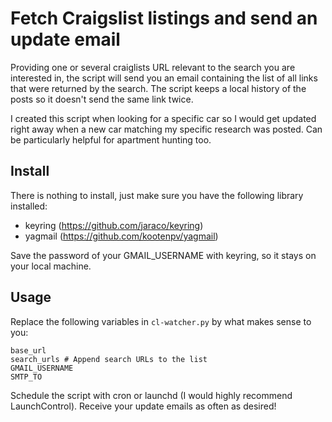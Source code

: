 # Fetch Craigslist listings and send an update email

Providing one or several craiglists URL relevant to the search you are interested in, the script will send you an email containing the list of all links that were returned by the search.
The script keeps a local history of the posts so it doesn't send the same link twice.

I created this script when looking for a specific car so I would get updated right away when a new car matching my specific research was posted. Can be particularly helpful for apartment hunting too.

## Install

There is nothing to install, just make sure you have the following library installed:
- keyring (https://github.com/jaraco/keyring)
- yagmail (https://github.com/kootenpv/yagmail)

Save the password of your GMAIL_USERNAME with keyring, so it stays on your local machine.

## Usage

Replace the following variables in `cl-watcher.py` by what makes sense to you:
```
base_url
search_urls # Append search URLs to the list
GMAIL_USERNAME
SMTP_TO
```

Schedule the script with cron or launchd (I would highly recommend LaunchControl).
Receive your update emails as often as desired!